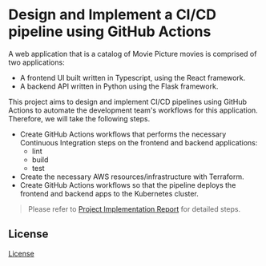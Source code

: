 # Design and Implement a CI/CD pipeline using GitHub Actions

A web application that is a catalog of Movie Picture movies is comprised of two applications:

- A frontend UI built written in Typescript, using the React framework.
- A backend API written in Python using the Flask framework.

This project aims to design and implement CI/CD pipelines using GitHub Actions to automate the development team's workflows for this application. Therefore, we will take the following steps.

- Create GitHub Actions workflows that performs the necessary Continuous Integration steps on the frontend and backend applications:
  - lint
  - build
  - test
- Create the necessary AWS resources/infrastructure with Terraform.
- Create GitHub Actions workflows so that the pipeline deploys the frontend and backend apps to the Kubernetes cluster.

> Please refer to [Project Implementation Report](<./Project Implementation Report.pdf>) for detailed steps.

## License

[License](LICENSE.md)
